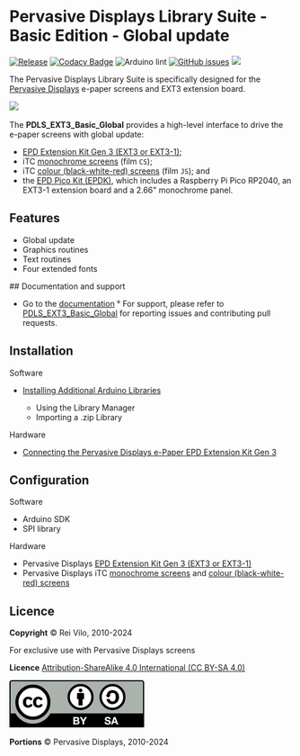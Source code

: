 # Pervasive Displays Library Suite - Basic Edition - Global update

[![Release](https://img.shields.io/github/v/release/rei-vilo/PDLS_EXT3_Basic_Global)](https://github.com/rei-vilo/PDLS_EXT3_Basic_Global/releases) [![Codacy Badge](https://app.codacy.com/project/badge/Grade/77ecc9fa99834e299505f5f2a7c83e53)](https://app.codacy.com/gh/rei-vilo/PDLS_EXT3_Basic_Global/dashboard?utm_source=github.com&amp;utm_medium=referral&amp;utm_content=rei-vilo/PDLS_EXT3_Basic_Global&amp;utm_campaign=Badge_Grade) ![Arduino lint](https://github.com/rei-vilo/PDLS_EXT3_Basic_Global/actions/workflows/main.yml/badge.svg) [![GitHub issues](https://img.shields.io/github/issues/rei-vilo/PDLS_EXT3_Basic_Global)](https://github.com/rei-vilo/PDLS_EXT3_Basic_Global/issues) [![](https://img.shields.io/badge/-Documentation-blue)](https://rei-vilo.github.io/PDLS_EXT3_Basic_Documentation/html/index.html) 

The Pervasive Displays Library Suite is specifically designed for the [Pervasive Displays](https://www.pervasivedisplays.com) e-paper screens and EXT3 extension board.

![](https://pdls.pervasivedisplays.com/userguide/img/Logo_PDI_text_320.png)

The **PDLS_EXT3_Basic_Global** provides a high-level interface to drive the e-paper screens with global update:

+ [EPD Extension Kit Gen 3 (EXT3 or EXT3-1)](https://www.pervasivedisplays.com/product/epd-extension-kit-gen-3-EXT3/); 
+ iTC [monochrome screens](https://www.pervasivedisplays.com/products/?_sft_product_colour=black-white) (film `CS`);
+ iTC [colour (black-white-red) screens](https://www.pervasivedisplays.com/products/?_sft_product_colour=black-white-red) (film `JS`); and
+ the [EPD Pico Kit (EPDK)](https://www.pervasivedisplays.com/product/epd-pico-kit-epdk/), which includes a Raspberry Pi Pico RP2040, an EXT3-1 extension board and a 2.66" monochrome panel.

## Features

+ Global update
+ Graphics routines
+ Text routines
+ Four extended fonts

## Documentation and support

+ Go to the [documentation](https://rei-vilo.github.io/PDLS_EXT3_Basic_Documentation/index.html) 
° For support, please refer to [PDLS_EXT3_Basic_Global](https://github.com/rei-vilo/PDLS_EXT3_Basic_Global/issues) for reporting issues and contributing pull requests.

## Installation

Software

+ [Installing Additional Arduino Libraries](https://www.arduino.cc/en/guide/libraries)

    + Using the Library Manager
    + Importing a .zip Library

Hardware

* [Connecting the Pervasive Displays e-Paper EPD Extension Kit Gen 3](https://embeddedcomputing.weebly.com/connecting-the-e-paper-epd-extension-kit-gen-3.html)

## Configuration

Software

* Arduino SDK
* SPI library

Hardware

* Pervasive Displays [EPD Extension Kit Gen 3 (EXT3 or EXT3-1)](https://www.pervasivedisplays.com/product/epd-extension-kit-gen-3-EXT3/)
* Pervasive Displays iTC [monochrome screens](https://www.pervasivedisplays.com/products/?_sft_product_colour=black-white) and [colour (black-white-red) screens](https://www.pervasivedisplays.com/products/?_sft_product_colour=black-white-red)

## Licence

**Copyright** &copy; Rei Vilo, 2010-2024

For exclusive use with Pervasive Displays screens

**Licence** [Attribution-ShareAlike 4.0 International (CC BY-SA 4.0)](./LICENCE.md)

![](img/by-sa.svg)

**Portions** &copy; Pervasive Displays, 2010-2024
